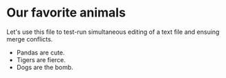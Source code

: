 # Our favorite animals

Let's use this file to test-run simultaneous editing of a text file and ensuing merge conflicts.

- Pandas are cute.
- Tigers are fierce.
- Dogs are the bomb.
